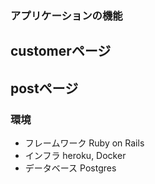 ### アプリケーションの機能
## customerページ


## postページ



### 環境
- フレームワーク
  Ruby on Rails
- インフラ
  heroku, Docker
- データベース
  Postgres

